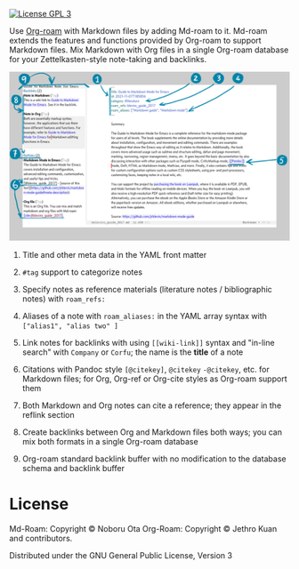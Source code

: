 [![License GPL 3][badge-license]](http://www.gnu.org/licenses/gpl-3.0.txt)

Use [Org-roam](https://www.orgroam.com/) with Markdown files by adding Md-roam
to it.  Md-roam extends the features and functions provided by Org-roam to
support Markdown files. Mix Markdown with Org files in a single Org-roam database
for your Zettelkasten-style note-taking and backlinks.

![Screen shot showing main features of Org-roam supported by Md-roam](./images/md-roam-v2-overview.png)

1. Title and other meta data in the YAML front matter

2. `#tag` support to categorize notes

3. Specify notes as reference materials (literature notes / bibliographic notes) with `roam_refs:`

4. Aliases of a note with `roam_aliases:` in the YAML array syntax with `["alias1", "alias two" ]`

5. Link notes for backlinks with using `[[wiki-link]]` syntax and "in-line search" with `Company` or `Corfu`; the name is the **title** of a note

6. Citations with Pandoc style `[@citekey]`, `@citekey` `-@citekey`, etc. for Markdown files; for Org, Org-ref or Org-cite styles as Org-roam support them

7. Both Markdown and Org notes can cite a reference; they appear in the reflink section

8. Create backlinks between Org and Markdown files both ways; you can mix both formats in a single Org-roam database

9. Org-roam standard backlink buffer with no modification to the database schema and backlink buffer

# License

Md-Roam: Copyright © Noboru Ota
Org-Roam: Copyright © Jethro Kuan and contributors.

Distributed under the GNU General Public License, Version 3

[org]: https://orgmode.org/
[badge-license]: https://img.shields.io/badge/license-GPL_3-green.svg
[docs]: https://org-roam.github.io/org-roam/manual/
[slack]: https://join.slack.com/t/orgroam/shared_invite/zt-deoqamys-043YQ~s5Tay3iJ5QRI~Lxg
[discourse]: https://org-roam.discourse.group/
